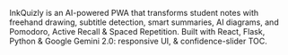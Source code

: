 InkQuizly is an AI-powered PWA that transforms student notes with freehand drawing, subtitle detection, smart summaries, AI diagrams, and Pomodoro, Active Recall & Spaced Repetition. Built with React, Flask, Python & Google Gemini 2.0: responsive UI, & confidence-slider TOC.
